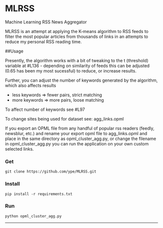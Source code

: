 MLRSS
=====

Machine Learning RSS News Aggregator

MLRSS is an attempt at applying the K-means algorithm to RSS feeds to filter the most popular articles from thousands of links in an attempts to reduce my personal RSS reading time.

##Usage

Presently, the algorithm works with a bit of tweaking to the t (threshold) variable at #L136 - depending on similarity of feeds this can be adjusted (0.65 has been my most sucessful) to reduce, or increase results.

Further, you can adjust the number of keywords generated by the algorithm, which also affects results 

- less keywords => fewer pairs, strict matching 
- more keywords => more pairs, loose matching

To affect number of keywords see #L97

To change sites being used for dataset see: agg_links.opml

If you export an OPML file from any handful of popular rss readers (feedly, newsblur, etc.) and rename your export opml file to agg_links.opml and place in the same directory as opml_cluster_agg.py, or change the filename in opml_cluster_agg.py you can run the application on your own custom selected links.

### Get

```
git clone https://github.com/ype/MLRSS.git
```

### Install

```
pip install -r requirements.txt
```

### Run

```
python opml_cluster_agg.py

```

*****
